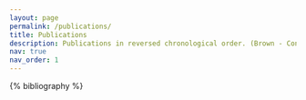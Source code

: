 ```yaml
---
layout: page
permalink: /publications/
title: Publications
description: Publications in reversed chronological order. (Brown - Conferences / Blue - Journals / Red - Preprints)
nav: true
nav_order: 1
---
```


<!-- _pages/publications.md -->
<div class="publications">

{% bibliography %}

</div>
